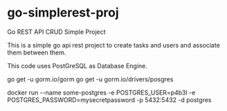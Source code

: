 # go-simplerest-proj
Go REST API CRUD Simple Project



This is a simple go api rest project to create tasks and users and associate them between them. 

This code uses PostGreSQL as Database Engine.

 go get -u gorm.io/gorm 
 go get -u gorm.io/drivers/posgres


docker run --name some-postgres -e POSTGRES_USER=p4b3l -e POSTGRES_PASSWORD=mysecretpassword -p 5432:5432 -d postgres

